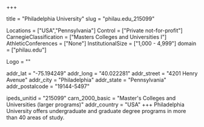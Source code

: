 
+++

title = "Philadelphia University"
slug = "philau.edu_215099"

Locations = ["USA","Pennsylvania"]
Control = ["Private not-for-profit"]
CarnegieClassification = ["Masters Colleges and Universities I"]
AthleticConferences = ["None"]
InstitutionalSize = ["1,000 - 4,999"]
domain = ["philau.edu"]

Logo = ""

addr_lat = "-75.194249"
addr_long = "40.022281"
addr_street = "4201 Henry Avenue"
addr_city = "Philadelphia"
addr_state = "Pennsylvania"
addr_postalcode = "19144-5497"

ipeds_unitid = "215099"
carn_2000_basic = "Master's Colleges and Universities (larger programs)"
addr_country = "USA"
+++
    Philadelphia University offers undergraduate and graduate degree programs in more than 40 areas of study.
